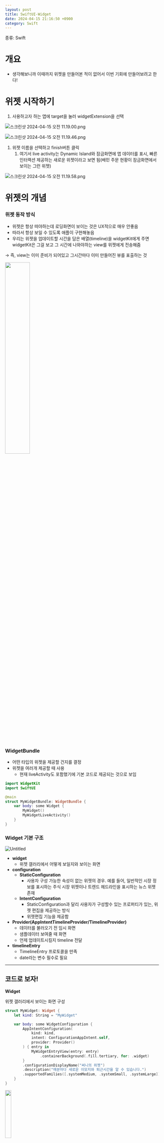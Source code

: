 ```yaml
---
layout: post
title: SwiftUI-Widget
date: 2024-04-15 21:16:50 +0900
category: Swift
---
```


종류: Swift

# 개요

- 생각해보니까 이때까지 위젯을 만들어본 적이 없어서 이번 기회에 만들어보려고 한다!

# 위젯 시작하기

1. 사용하고자 하는 앱에 target을 눌러 widgetExtension을 선택

![스크린샷 2024-04-15 오전 11.19.00.png](/assets/2024-04-15-SwiftUI-Widget/1.png)

![스크린샷 2024-04-15 오전 11.19.46.png](/assets/2024-04-15-SwiftUI-Widget/2.png)

1. 위젯 이름을 선택하고 finish버튼 클릭
    1. 여기서 live activity는 Dynamic Island와 잠금화면에 앱 데이터를 표시, 빠른 인터랙션 제공하는 새로운 위젯이라고 보면 됨(배민 주문 현황이 잠금화면에서 보이는 그런 위젯)

![스크린샷 2024-04-15 오전 11.19.58.png](/assets/2024-04-15-SwiftUI-Widget/3.png)

# 위젯의 개념

### 위젯 동작 방식

- 위젯은 항상 떠야하는데 로딩화면이 보이는 것은 UX적으로 매우 안좋음
- 따라서 항상 보일 수 있도록 애플이 구현해놓음
- 우리는 위젯을 업데이트할 시간을 담은 배열(timeline)을 widgetKit에게 주면 widgetKit은 그걸 보고 그 시간에 나와야하는 view를 위젯에게 전송해줌

→ 즉, view는 이미 준비가 되어있고 그시간마다 이미 만들어진 뷰를 표출하는 것

<img src="/assets/2024-04-15-SwiftUI-Widget/Untitled.png" width="40%" height="40%" />

### WidgetBundle

- 어떤 타입의 위젯을 제공할 건지를 결정
- 위젯을 여러개 제공할 때 사용
    - 현재 liveActivity도 포함했기에 기본 코드로 제공되는 것으로 보임

```swift
import WidgetKit
import SwiftUI

@main
struct MyWidgetBundle: WidgetBundle {
    var body: some Widget {
        MyWidget()
        MyWidgetLiveActivity()
    }
}
```

### Widget 기본 구조

![Untitled](/assets/2024-04-15-SwiftUI-Widget/Untitled%201.png)

- **widget**
    - 위젯 갤러리에서 어떻게 보일지와 보이는 화면
- **configuration**
    - **StaticConfiguration**
        - 사용자 구성 가능한 속성이 없는 위젯의 경우. 예를 들어, 일반적인 시장 정보를 표시하는 주식 시장 위젯이나 트렌드 헤드라인을 표시하는 뉴스 위젯 존재
    - **IntentConfiguration**
        - StaticConfiguration과 달리 사용자가 구성할수 있는 프로퍼티가 있는, 위젯 편집을 제공하는 방식
        - 위젯편집 기능을 제공함
- **Provider(AppIntentTimelineProvider/TimelineProvider)**
    - 데이터를 불러오기 전 임시 화면
    - 샘플데이터 보여줄 때 화면
    - 언제 업데이트시킬지 timeline 전달
- **timelineEntry**
    - TimelineEntry 프로토콜을 만족
    - date라는 변수 필수로 필요

---

## 코드로 보자!

**Widget**

위젯 갤러리에서 보이는 화면 구성

```swift
struct MyWidget: Widget {
    let kind: String = "MyWidget"

    var body: some WidgetConfiguration {
        AppIntentConfiguration(
            kind: kind,
            intent: ConfigurationAppIntent.self,
            provider: Provider()
        ) { entry in
            MyWidgetEntryView(entry: entry)
                .containerBackground(.fill.tertiary, for: .widget)
        }
        .configurationDisplayName("써니의 위젯")
        .description("매분마다 새로운 이모지와 퇴근시간을 알 수 있습니다.")
        .supportedFamilies([.systemMedium, .systemSmall, .systemLarge])
    }
}
```

<img src="/assets/2024-04-15-SwiftUI-Widget/IMG_AA12A28DF3A6-1.jpeg" width="20%" height="20%" />

**WidgetConfigurationIntent**

- StaticConfiguration에는 없고 IntentConfiguration에 존재
- 어떤 데이터를 담을 건지 결정

```swift
struct ConfigurationAppIntent: WidgetConfigurationIntent {
    static var title: LocalizedStringResource = "Configuration"
    static var description = IntentDescription("This is an example widget.")

    @Parameter(title: "Current Emoji", default: "😃") // 위젯 편집 시 보이는 문구
    var currentEmoji: String
    // 만약에 커스텀 entity를 넣고 싶으면 AppEntity protocol을 만족해줘야 한다
}
```

<img src="/assets/2024-04-15-SwiftUI-Widget/IMG_8748.png" width="20%" height="20%" />

**Provider**

```swift

struct Provider: AppIntentTimelineProvider {
    // 데이터를 불러오기 전(getSnapshot)에 보여줄 placeholder
    func placeholder(in context: Context) -> SimpleEntry {
        SimpleEntry(date: Date(), configuration: ConfigurationAppIntent())
    }

    // 위젯 갤러리에서 위젯을 고를 때 보이는 샘플 데이터를 보여줄때 해당 메소드 호출
    // API를 통해서 데이터를 fetch하여 보여줄때 딜레이가 있는 경우 여기서 샘플 데이터를 하드코딩해서 보여주는 작업도 가능
    // context.isPreview가 true인 경우 위젯 갤러리에 위젯이 표출되는 상태
    func snapshot(for configuration: ConfigurationAppIntent, in context: Context) async -> SimpleEntry {
        SimpleEntry(date: Date(), configuration: configuration)
    }
    
    // 홈화면에 있는 위젯을 언제 업데이트 시킬것인지 구현하는 부분, 위젯편집 후 홈에 돌아갔을 때에도 다시 불림
    func timeline(for configuration: ConfigurationAppIntent, in context: Context) async -> Timeline<SimpleEntry> {
        var entries: [SimpleEntry] = []

        // 1분, 2분뒤 ... 로 entry 값으로 업데이트하라는 코드
        let currentDate = Date()
        for minuteOffset in 0 ..< 60 {
            let entryDate = Calendar.current.date(byAdding: .minute, value: minuteOffset, to: currentDate)!
            let entry = SimpleEntry(date: entryDate, configuration: configuration)
            entries.append(entry)
        }

        return Timeline(entries: entries, policy: .atEnd)
    }
}

```

**Entry View**

실제로 위젯에 보이는 화면

```swift
struct MyWidgetEntryView : View {
    var entry: Provider.Entry // 위젯을 업데이트할 시기를 widgetKit에 알리는 역할

    var body: some View {
        VStack(spacing: 12 ) {
            HStack {
                Text(entry.configuration.favoriteEmoji)
                Text(entry.date, style: .time)
                    .dynamicTypeSize(.medium)
                Spacer()
            }
            Text(checkWorkStatus())
                .font(.caption)
                .frame(maxWidth: .infinity)
        }
    }
}
```

### 앱과 위젯간의 데이터 공유를 위한 사전작업

- 앱과 위젯은 같은 프로젝트 내에 있지만 다른 타겟이여서 userDefault에 넣어놔도 가져오지는 못한다
- 따라서 appGroup을 추가해주고 UserDefault 가져올 때 userdefault.standard가 아닌 UserDeafult(suiteName:)을 호출하여 사용할 것

![스크린샷 2024-04-15 오후 3.22.45.png](/assets/2024-04-15-SwiftUI-Widget/4.png)

```swift
extension UserDefaults {
    static let groupUserDefault: UserDefaults = UserDefaults(suiteName: "group.sunny.widgetGroup")! // widget과 함께 쓰기 위해 app group용 userdefault 생성
}
```

### Intent을 이용하여 위젯 만들기

- IntentConfiguration과 Intent를 GUI로 만든다는 거 외에는 다른점 x
- 그리고 프로토콜에 App을 빼면 동일

![스크린샷 2024-04-15 오후 5.35.07.png](/assets/2024-04-15-SwiftUI-Widget/5.png)

![스크린샷 2024-04-15 오후 5.35.25.png](/assets/2024-04-15-SwiftUI-Widget/6.png)

```swift

struct IntentWidget: Widget {
    let kind: String = "IntentWidget"

    var body: some WidgetConfiguration {
        IntentConfiguration( // AppIntent어쩌고가 아님!
            kind: kind,
            intent: WidgetThemeIntent.self,
            provider: IntentProvider()
        ) { entry in
            IntentWidgetEntryView(entry: entry)
                .containerBackground(.clear, for: .widget)
        }
        .configurationDisplayName("써니의 컬러위젯")
        .description"이모지와 색상을 골라보세요!")
        .supportedFamilies([.systemMedium, .systemSmall, .systemLarge])
    }
}

struct IntentEntry: TimelineEntry {
    let date: Date
    let configuration: WidgetThemeIntent
}

struct IntentProvider: **IntentTimelineProvider** { // AppIntent어쩌고가 아님!
    func placeholder(in context: Context) -> IntentEntry {
        IntentEntry(date: Date(), configuration: WidgetThemeIntent())
    }
    ...
}

struct IntentWidgetEntryView : View {
    var entry: IntentEntry
    ...
}
```

### 예시

[https://github.com/sunny5875/WidgetPractice](https://github.com/sunny5875/WidgetPractice)

### 참고

[[iOS - SwiftUI] 1. 위젯 Widget 사용 방법 개념 (WidgetKit, WidgetFamily)](https://ios-development.tistory.com/1131)

[iOS 14+ ) Widget](https://zeddios.tistory.com/1077)

[[swift]Widget 둘러보고 간단히 만들어보기(1)](https://velog.io/@okstring/swiftWidget-둘러보고-간단히-만들어보기)

[WidgetKit (2) - TimelineEntry / TimelineProvider / TimelineReloadPolicy](https://zeddios.tistory.com/1089)

[Sharing Object Data Between an iOS App and Its Widget](https://michael-kiley.medium.com/sharing-object-data-between-an-ios-app-and-its-widget-a0a1af499c31)

[[SwiftUI] Widget 위젯만들기](https://nsios.tistory.com/156#google_vignette)
